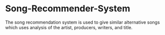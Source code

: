 # Song-Recommender-System
The song recommendation system is used to give similar alternative songs which uses analysis of the artist, producers, writers, and title.
